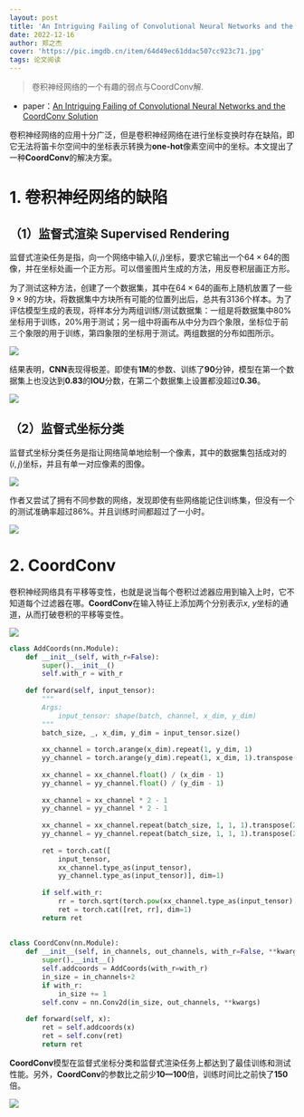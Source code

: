 ```yaml
---
layout: post
title: 'An Intriguing Failing of Convolutional Neural Networks and the CoordConv Solution'
date: 2022-12-16
author: 郑之杰
cover: 'https://pic.imgdb.cn/item/64d49ec61ddac507cc923c71.jpg'
tags: 论文阅读
---
```


> 卷积神经网络的一个有趣的弱点与CoordConv解.

- paper：[An Intriguing Failing of Convolutional Neural Networks and the CoordConv Solution](https://arxiv.org/abs/1807.03247)

卷积神经网络的应用十分广泛，但是卷积神经网络在进行坐标变换时存在缺陷，即它无法将笛卡尔空间中的坐标表示转换为**one-hot**像素空间中的坐标。本文提出了一种**CoordConv**的解决方案。

# 1. 卷积神经网络的缺陷

## （1）监督式渲染 Supervised Rendering
监督式渲染任务是指，向一个网络中输入$(i, j)$坐标，要求它输出一个$64×64$的图像，并在坐标处画一个正方形。可以借鉴图片生成的方法，用反卷积层画正方形。

为了测试这种方法，创建了一个数据集，其中在$64×64$的画布上随机放置了一些$9×9$的方块，将数据集中方块所有可能的位置列出后，总共有$3136$个样本。为了评估模型生成的表现，将样本分为两组训练/测试数据集：一组是将数据集中$80\%$坐标用于训练，$20\%$用于测试；另一组中将画布从中分为四个象限，坐标位于前三个象限的用于训练，第四象限的坐标用于测试。两组数据的分布如图所示。

![](https://pic.imgdb.cn/item/64d4a1631ddac507cc98ccdf.jpg)

结果表明，**CNN**表现得极差。即使有**1M**的参数、训练了**90**分钟，模型在第一个数据集上也没达到**0.83**的**IOU**分数，在第二个数据集上设置都没超过**0.36**。

![](https://pic.imgdb.cn/item/64d4a1b61ddac507cc999a93.jpg)

## （2）监督式坐标分类

监督式坐标分类任务是指让网络简单地绘制一个像素，其中的数据集包括成对的$(i, j)$坐标，并且有单一对应像素的图像。

![](https://pic.imgdb.cn/item/64d4a1881ddac507cc99276d.jpg)

作者又尝试了拥有不同参数的网络，发现即使有些网络能记住训练集，但没有一个的测试准确率超过$86\%$。并且训练时间都超过了一小时。

![](https://pic.imgdb.cn/item/64d4a2221ddac507cc9ab156.jpg)

# 2. CoordConv

卷积神经网络具有平移等变性，也就是说当每个卷积过滤器应用到输入上时，它不知道每个过滤器在哪。**CoordConv**在输入特征上添加两个分别表示$x$, $y$坐标的通道，从而打破卷积的平移等变性。

![](https://pic.imgdb.cn/item/64d4a2eb1ddac507cc9c795e.jpg)

```python
class AddCoords(nn.Module):
    def __init__(self, with_r=False):
        super().__init__()
        self.with_r = with_r
​
    def forward(self, input_tensor):
        """
        Args:
            input_tensor: shape(batch, channel, x_dim, y_dim)
        """
        batch_size, _, x_dim, y_dim = input_tensor.size()
​
        xx_channel = torch.arange(x_dim).repeat(1, y_dim, 1)
        yy_channel = torch.arange(y_dim).repeat(1, x_dim, 1).transpose(1, 2)
​
        xx_channel = xx_channel.float() / (x_dim - 1)
        yy_channel = yy_channel.float() / (y_dim - 1)
​
        xx_channel = xx_channel * 2 - 1
        yy_channel = yy_channel * 2 - 1
​
        xx_channel = xx_channel.repeat(batch_size, 1, 1, 1).transpose(2, 3)
        yy_channel = yy_channel.repeat(batch_size, 1, 1, 1).transpose(2, 3)
​
        ret = torch.cat([
            input_tensor,
            xx_channel.type_as(input_tensor),
            yy_channel.type_as(input_tensor)], dim=1)
​
        if self.with_r:
            rr = torch.sqrt(torch.pow(xx_channel.type_as(input_tensor) - 0.5, 2) + torch.pow(yy_channel.type_as(input_tensor) - 0.5, 2))
            ret = torch.cat([ret, rr], dim=1)
        return ret
​
​
class CoordConv(nn.Module):
    def __init__(self, in_channels, out_channels, with_r=False, **kwargs):
        super().__init__()
        self.addcoords = AddCoords(with_r=with_r)
        in_size = in_channels+2
        if with_r:
            in_size += 1
        self.conv = nn.Conv2d(in_size, out_channels, **kwargs)
​
    def forward(self, x):
        ret = self.addcoords(x)
        ret = self.conv(ret)
        return ret
```


**CoordConv**模型在监督式坐标分类和监督式渲染任务上都达到了最佳训练和测试性能。另外，**CoordConv**的参数比之前少**10—100**倍，训练时间比之前快了**150**倍。

![](https://pic.imgdb.cn/item/64d4a33a1ddac507cc9d3a59.jpg)